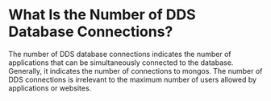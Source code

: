 # What Is the Number of DDS Database Connections?<a name="dds_faq_0012"></a>

The number of DDS database connections indicates the number of applications that can be simultaneously  connected to the database. Generally, it indicates the number of connections to mongos. The number of DDS connections is irrelevant to the maximum number of users allowed by applications or websites.

